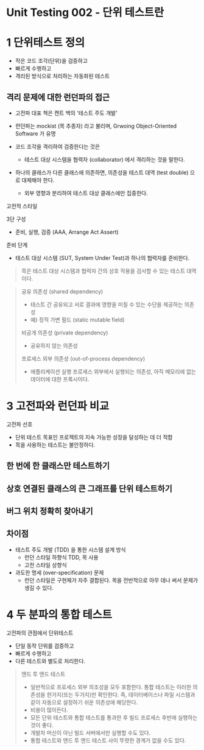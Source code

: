# Unit Testing 002 - 단위 테스트란





# 1 단위테스트 정의

- 작은 코드 조각(단위)을 검증하고
- 빠르게 수행하고
- 격리된 방식으로 처리하는 자동화된 테스트



## 격리 문제에 대한 런던파의 접근

- 고전파 대표 책은 켄트 백의 '테스트 주도 개발'
- 런던파는 mockist (목 추종자) 라고 불리며, Grwoing Object-Oriented Software 가 유명



- 코드 조각을 격리하여 검증한다는 것은 
  - 테스트  대상 시스템을 협력자 (collaborator) 에서 격리하는 것을 말한다.
- 하나의 클래스가 다른 클래스에 의존하면, 의존성을 테스트 대역 (test double) 으로 대체해야 한다.
  - 외부 영향과 분리하여 테스트 대상 클래스에만 집중한다.



고전적 스타일

3단 구성

- 준비, 실행, 검증 (AAA, Arrange Act Assert)



준비 단계

- 테스트 대상 시스템 (SUT, System Under Test)과 하나의 협력자를 준비한다.



> 목은 테스트 대상 시스템과 협력자 간의 상호 작용을 검사할 수 있는 테스트 대역이다.



> 공유 의존성 (shared dependency)
>
> - 테스트 간 공유되고 서로 결과에 영향을 미칠 수 있는 수단을 제공하는 의존성
> - 예) 정적 가변 필드 (static mutable field)
>
> 비공개 의존성 (private dependency)
>
> - 공유하지 않는 의존성
>
> 프로세스 외부 의존성 (out-of-process dependency)
>
> - 애플리케이션 실행 프로세스 외부에서 실행되는 의존성, 아직 메모리에 없는 데이터에 대한 프록시이다.



# 3 고전파와 런던파 비교

고전파 선호

- 단위 테스트 목표인 프로젝트의 지속 가능한 성장을 달성하는 데 더 적합
- 목을 사용하는 테스트는 불안정하다.

## 한 번에 한 클래스만 테스트하기

## 상호 연결된 클래스의 큰 그래프를 단위 테스트하기

## 버그 위치 정확히 찾아내기

## 차이점

- 테스트 주도 개발 (TDD) 을 통한 시스템 설계 방식
  - 런던 스타일 하향식 TDD, 목 사용
  - 고전 스타일 상향식
- 과도한 명세 (over-specification) 문제
  - 런던 스타일은 구현체가 자주 결합된다. 목을 전반적으로 아무 데나 써서 문제가 생길 수 있다.



# 4 두 분파의 통합 테스트



고전파의 관점에서 단위테스트

- 단일 동작 단위를 검증하고
- 빠르게 수행하고
- 다른 테스트와 별도로 처리한다.



> 엔드 투 엔드 테스트
>
> - 일반적으로 프로세스 외부 의조성을 모두 포함한다. 통합 테스트는 이러한 의존성을 한가지(또는 두가지)만 확인한다. 즉, 데이터베이스나 파일 시스템과 같이 자동으로 설정하기 쉬운 의존성에 해당한다.
> - 비용이 많이든다.
> - 모든 단위 테스트와 통합 테스트를 통과한 후 빌드 프로세스 후반에 실행하는 것이 좋다.
> - 개발자 머신이 아닌 빌드 서버에서만 실행할 수도 있다.
> - 통합 테스트와 엔드 투 엔드 테스트 사이 뚜렷한 경계가 없을 수도 있다.







